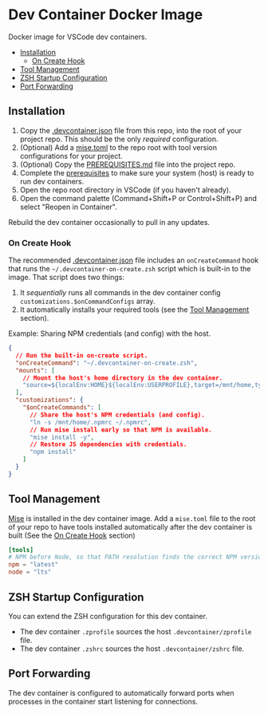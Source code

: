 # Dev Container Docker Image

Docker image for VSCode dev containers.

- [Installation](#installation)
  - [On Create Hook](#on-create-hook)
- [Tool Management](#tool-management)
- [ZSH Startup Configuration](#zsh-startup-configuration)
- [Port Forwarding](#port-forwarding)


## Installation

1. Copy the [.devcontainer.json](.devcontainer.json) file from this repo, into the root of your project repo. This should be the only _required_ configuration.
2. (Optional) Add a [mise.toml](#tools-mise) to the repo root with tool version configurations for your project.
3. (Optional) Copy the [PREREQUISITES.md](PREREQUISITES.md) file into the project repo.
4. Complete the [prerequisites](PREREQUISITES.md) to make sure your system (host) is ready to run dev containers.
5. Open the repo root directory in VSCode (if you haven't already).
6. Open the command palette (Command+Shift+P or Control+Shift+P) and select "Reopen in Container".

Rebuild the dev container occasionally to pull in any updates.

### On Create Hook

The recommended [.devcontainer.json](.devcontainer.json) file includes an `onCreateCommand` hook that runs the `~/.devcontainer-on-create.zsh` script which is built-in to the image. That script does two things:

1. It _sequentially_ runs all commands in the dev container config `customizations.$onCommandConfigs` array.
2. It automatically installs your required tools (see the [Tool Management](#tool-management) section).

Example: Sharing NPM credentials (and config) with the host.

```json
{
  // Run the built-in on-create script.
  "onCreateCommand": "~/.devcontainer-on-create.zsh",
  "mounts": [
    // Mount the host's home directory in the dev container.
    "source=${localEnv:HOME}${localEnv:USERPROFILE},target=/mnt/home,type=bind"
  ],
  "customizations": {
    "$onCreateCommands": [
      // Share the host's NPM credentials (and config).
      "ln -s /mnt/home/.npmrc ~/.npmrc",
      // Run mise install early so that NPM is available.
      "mise install -y",
      // Restore JS dependencies with credentials.
      "npm install"
    ]
  }
}
```

## Tool Management

[Mise](https://mise.com) is installed in the dev container image. Add a `mise.toml` file to the root of your repo to have tools installed automatically after the dev container is built (See the [On Create Hook](#on-create-hook) section)

```toml
[tools]
# NPM before Node, so that PATH resolution finds the correct NPM version.
npm = "latest"
node = "lts"
```

## ZSH Startup Configuration

You can extend the ZSH configuration for this dev container.

- The dev container `.zprofile` sources the host `.devcontainer/zprofile` file.
- The dev container `.zshrc` sources the host `.devcontainer/zshrc` file.

## Port Forwarding

The dev container is configured to automatically forward ports when processes in the container start listening for connections.
